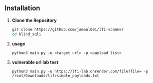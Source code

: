 ## Installation

1. **Clone the Repository**

   ```bash
   git clone https://github.com/jamaal001/lfi-scanner
   cd blind_sqli


  2. **usage**
     ```
     python3 main.py -u <target url> -p <payload list>

  3. **vulnerable url lab test**

     ```
     python3 main.py -u https://lfi-lab.onrender.com/file?file= -p /root/Downloads/lif/simple_payloads.txt
